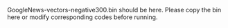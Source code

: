 GoogleNews-vectors-negative300.bin should be here. Please copy the bin here or modify corresponding codes before running.
